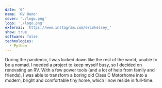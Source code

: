 ```yaml
---
date: '6'
name: 'RV Reno'
cover: './logo.png'
logo: './logo.png'
external: 'https://www.instagram.com/erinkelsey_'
show: true
software: false
technologies:
  - Python
---
```


During the pandemic, I was locked down like the rest of the world, unable to be a nomad. I needed a project to keep myself busy, so I decided on renovating an RV. With a few power tools (and a lot of help from family and friends), I was able to transform a boring old Class C Motorhome into a modern, bright and comfortable tiny home, which I now reside in full-time.
